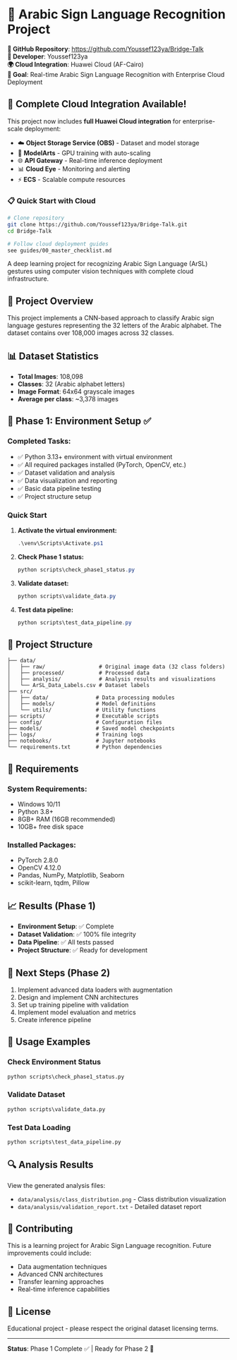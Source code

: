 # 🤖 Arabic Sign Language Recognition Project

**🔗 GitHub Repository**: https://github.com/Youssef123ya/Bridge-Talk  
**👤 Developer**: Youssef123ya  
**🌍 Cloud Integration**: Huawei Cloud (AF-Cairo)  
**🎯 Goal**: Real-time Arabic Sign Language Recognition with Enterprise Cloud Deployment

## 🚀 **Complete Cloud Integration Available!**

This project now includes **full Huawei Cloud integration** for enterprise-scale deployment:

- ☁️ **Object Storage Service (OBS)** - Dataset and model storage
- 🤖 **ModelArts** - GPU training with auto-scaling  
- 🌐 **API Gateway** - Real-time inference deployment
- 📊 **Cloud Eye** - Monitoring and alerting
- ⚡ **ECS** - Scalable compute resources

### 📋 **Quick Start with Cloud**
```bash
# Clone repository
git clone https://github.com/Youssef123ya/Bridge-Talk.git
cd Bridge-Talk

# Follow cloud deployment guides
see guides/00_master_checklist.md
```

A deep learning project for recognizing Arabic Sign Language (ArSL) gestures using computer vision techniques with complete cloud infrastructure.

## 🎯 Project Overview

This project implements a CNN-based approach to classify Arabic sign language gestures representing the 32 letters of the Arabic alphabet. The dataset contains over 108,000 images across 32 classes.

## 📊 Dataset Statistics

- **Total Images**: 108,098
- **Classes**: 32 (Arabic alphabet letters)
- **Image Format**: 64x64 grayscale images
- **Average per class**: ~3,378 images

## 🚀 Phase 1: Environment Setup ✅

### Completed Tasks:
- ✅ Python 3.13+ environment with virtual environment
- ✅ All required packages installed (PyTorch, OpenCV, etc.)
- ✅ Dataset validation and analysis
- ✅ Data visualization and reporting
- ✅ Basic data pipeline testing
- ✅ Project structure setup

### Quick Start

1. **Activate the virtual environment:**
   ```powershell
   .\venv\Scripts\Activate.ps1
   ```

2. **Check Phase 1 status:**
   ```powershell
   python scripts\check_phase1_status.py
   ```

3. **Validate dataset:**
   ```powershell
   python scripts\validate_data.py
   ```

4. **Test data pipeline:**
   ```powershell
   python scripts\test_data_pipeline.py
   ```

## 📁 Project Structure

```
├── data/
│   ├── raw/                 # Original image data (32 class folders)
│   ├── processed/           # Processed data
│   ├── analysis/            # Analysis results and visualizations
│   └── ArSL_Data_Labels.csv # Dataset labels
├── src/
│   ├── data/               # Data processing modules
│   ├── models/             # Model definitions
│   └── utils/              # Utility functions
├── scripts/                # Executable scripts
├── config/                 # Configuration files
├── models/                 # Saved model checkpoints
├── logs/                   # Training logs
├── notebooks/              # Jupyter notebooks
└── requirements.txt        # Python dependencies
```

## 🔧 Requirements

### System Requirements:
- Windows 10/11
- Python 3.8+
- 8GB+ RAM (16GB recommended)
- 10GB+ free disk space

### Installed Packages:
- PyTorch 2.8.0
- OpenCV 4.12.0
- Pandas, NumPy, Matplotlib, Seaborn
- scikit-learn, tqdm, Pillow

## 📈 Results (Phase 1)

- **Environment Setup**: ✅ Complete
- **Dataset Validation**: ✅ 100% file integrity
- **Data Pipeline**: ✅ All tests passed
- **Project Structure**: ✅ Ready for development

## 🔄 Next Steps (Phase 2)

1. Implement advanced data loaders with augmentation
2. Design and implement CNN architectures
3. Set up training pipeline with validation
4. Implement model evaluation and metrics
5. Create inference pipeline

## 📝 Usage Examples

### Check Environment Status
```python
python scripts\check_phase1_status.py
```

### Validate Dataset
```python
python scripts\validate_data.py
```

### Test Data Loading
```python
python scripts\test_data_pipeline.py
```

## 🔍 Analysis Results

View the generated analysis files:
- `data/analysis/class_distribution.png` - Class distribution visualization
- `data/analysis/validation_report.txt` - Detailed dataset report

## 👥 Contributing

This is a learning project for Arabic Sign Language recognition. Future improvements could include:
- Data augmentation techniques
- Advanced CNN architectures
- Transfer learning approaches
- Real-time inference capabilities

## 📄 License

Educational project - please respect the original dataset licensing terms.

---

**Status**: Phase 1 Complete ✅ | Ready for Phase 2 🚀